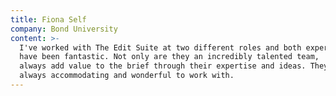 ```yaml
---
title: Fiona Self
company: Bond University
content: >-
  I've worked with The Edit Suite at two different roles and both experiences
  have been fantastic. Not only are they an incredibly talented team,  but they
  always add value to the brief through their expertise and ideas. They are
  always accommodating and wonderful to work with.
---
```


